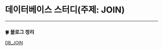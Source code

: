 # 데이터베이스 스터디(주제: JOIN)

---

### :four_leaf_clover: 블로그 정리

[DB_JOIN](https://withmoonlab.tistory.com/176)
